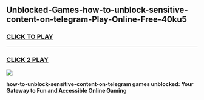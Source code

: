 
## Unblocked-Games-how-to-unblock-sensitive-content-on-telegram-Play-Online-Free-40ku5
<h3>
<a href="https://premium76.site?title=how-to-unblock-sensitive-content-on-telegram&ref=26A">CLICK TO PLAY</a></h3>
<hr>

<h3>
<a href="https://premium76.site?title=how-to-unblock-sensitive-content-on-telegram&ref=26A">CLICK 2 PLAY</a>
  
</h3>

<a href="https://premium76.site?title=how-to-unblock-sensitive-content-on-telegram&ref=26A"><img src="https://clearcache.store/games.png"></a>


**how-to-unblock-sensitive-content-on-telegram games unblocked: Your Gateway to Fun and Accessible Online Gaming**
